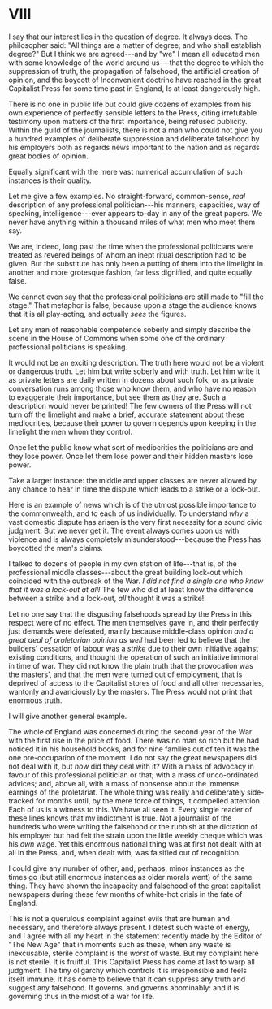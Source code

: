 # VIII

I say that our interest lies in the question of degree. It always does. The philosopher said: "All things are a matter of degree; and who shall establish degree?" But I think we are agreed---and by "we" I mean all educated men with some knowledge of the world around us---that the degree to which the suppression of truth, the propagation of falsehood, the artificial creation of opinion, and the boycott of Inconvenient doctrine have reached in the great Capitalist Press for some time past in England, Is at least dangerously high.

There is no one in public life but could give dozens of examples from his own experience of perfectly sensible letters to the Press, citing irrefutable testimony upon matters of the first importance, being refused publicity. Within the guild of the journalists, there is not a man who could not give you a hundred examples of deliberate suppression and deliberate falsehood by his employers both as regards news important to the nation and as regards great bodies of opinion.

Equally significant with the mere vast numerical accumulation of such instances is their quality.

Let me give a few examples. No straight-forward, common-sense, *real* description of any professional politician---his manners, capacities, way of speaking, intelligence---ever appears to-day in any of the great papers. We never have anything within a thousand miles of what men who meet them say.

We are, indeed, long past the time when the professional politicians were treated as revered beings of whom an inept ritual description had to be given. But the substitute has only been a putting of them into the limelight in another and more grotesque fashion, far less dignified, and quite equally false.

We cannot even say that the professional politicians are still made to "fill the stage." That metaphor is false, because upon a stage the audience knows that it is all play-acting, and actually *sees* the figures.

Let any man of reasonable competence soberly and simply describe the scene in the House of Commons when some one of the ordinary professional politicians is speaking.

It would not be an exciting description. The truth here would not be a violent or dangerous truth. Let him but write soberly and with truth. Let him write it as private letters are daily written in dozens about such folk, or as private conversation runs among those who know them, and who have no reason to exaggerate their importance, but see them as they are. Such a description would never be printed! The few owners of the Press will not turn off the limelight and make a brief, accurate statement about these mediocrities, because their power to govern depends upon keeping in the limelight the men whom they control.

Once let the public know what sort of mediocrities the politicians are and they lose power. Once let them lose power and their hidden masters lose power.

Take a larger instance: the middle and upper classes are never allowed by any chance to hear in time the dispute which leads to a strike or a lock-out.

Here is an example of news which is of the utmost possible importance to the commonwealth, and to each of us individually. To understand *why* a vast domestic dispute has arisen is the very first necessity for a sound civic judgment. But we never get it. The event always comes upon us with violence and is always completely misunderstood---because the Press has boycotted the men's claims.

I talked to dozens of people in my own station of life---that is, of the professional middle classes---about the great building lock-out which coincided with the outbreak of the War. *I did not find a single one who knew that it was a lock-out at all!* The few who did at least know the difference between a strike and a lock-out, *all* thought it was a strike!

Let no one say that the disgusting falsehoods spread by the Press in this respect were of no effect. The men themselves gave in, and their perfectly just demands were defeated, mainly because middle-class opinion *and a great deal of proletarian opinion as well* had been led to believe that the builders' cessation of labour was a *strike* due to their own initiative against existing conditions, and thought the operation of such an initiative immoral in time of war. They did not know the plain truth that the provocation was the masters', and that the men were turned out of employment, that is deprived of access to the Capitalist stores of food and all other necessaries, wantonly and avariciously by the masters. The Press would not print that enormous truth.

I will give another general example.

The whole of England was concerned during the second year of the War with the first rise in the price of food. There was no man so rich but he had noticed it in his household books, and for nine families out of ten it was the one pre-occupation of the moment. I do not say the great newspapers did not deal with it, but *how* did they deal with it? With a mass of advocacy in favour of this professional politician or that; with a mass of unco-ordinated advices; and, above all, with a mass of nonsense about the immense earnings of the proletariat. The whole thing was really and deliberately side-tracked for months until, by the mere force of things, it compelled attention. Each of us is a witness to this. We have all seen it. Every single reader of these lines knows that mv indictment is true. Not a journalist of the hundreds who were writing the falsehood or the rubbish at the dictation of his employer but had felt the strain upon the little weekly cheque which was his *own* wage. Yet this enormous national thing was at first not dealt with at all in the Press, and, when dealt with, was falsified out of recognition.

I could give any number of other, and, perhaps, minor instances as the times go (but still enormous instances as older morals went) of the same thing. They have shown the incapacity and falsehood of the great capitalist newspapers during these few months of white-hot crisis in the fate of England.

This is not a querulous complaint against evils that are human and necessary, and therefore always present. I detest such waste of energy, and I agree with all my heart in the statement recently made by the Editor of "The New Age" that in moments such as these, when any waste is inexcusable, sterile complaint is the *worst* of waste. But my complaint here is not sterile. It is fruitful. This Capitalist Press has come at last to warp all judgment. The tiny oligarchy which controls it is irresponsible and feels itself immune. It has come to believe that it can suppress any truth and suggest any falsehood. It governs, and governs abominably: and it is governing thus in the midst of a war for life.
